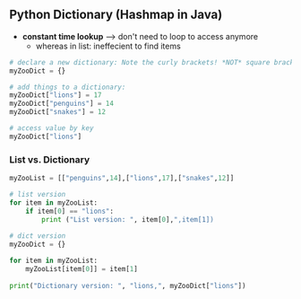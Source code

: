 ## Python Dictionary (Hashmap in Java)
- **constant time lookup** –> don't need to loop to access anymore 
	- whereas in list: ineffecient to find items 


```python 
# declare a new dictionary: Note the curly brackets! *NOT* square brackets
myZooDict = {}

# add things to a dictionary: 
myZooDict["lions"] = 17
myZooDict["penguins"] = 14
myZooDict["snakes"] = 12

# access value by key
myZooDict["lions"]
```

### List vs. Dictionary
```python 
myZooList = [["penguins",14],["lions",17],["snakes",12]]

# list version
for item in myZooList:
    if item[0] == "lions":
        print ("List version: ", item[0],",item[1])
                
# dict version
myZooDict = {}

for item in myZooList:
    myZooList[item[0]] = item[1]
    
print("Dictionary version: ", "lions,", myZooDict["lions"])

```


